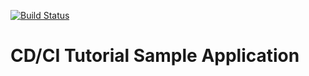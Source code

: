 [![Build Status](http://localhost:8080/buildStatus/icon?job=FreeStyle&build=0)](http://localhost:8080/job/FreeStyle/)

# CD/CI Tutorial Sample Application
